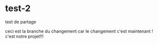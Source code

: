 # test-2
test de partage

ceci est la branche du changement
car le changement c'est maintenant !
c'est notre projet!!!
